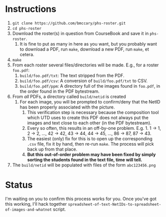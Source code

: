 
# Instructions

1. `git clone https://github.com/bmccary/phs-roster.git`
1. `cd phs-roster`
1. Download the roster(s) in question from CourseBook and save it in `phs-roster`. 
   1. It is fine to put as many in here as you want, but you probably want to download a PDF, run `make`, download a new PDF, run `make`, et cetera.
1. `make`
1. From each roster several files/directories will be made. E.g., for a roster `foo.pdf`:
   1. `build/foo.pdf/txt`: The text stripped from the PDF.
   1. `build/foo.pdf/csv`: A conversion of `build/foo.pdf/txt` to CSV.
   1. `build/foo.pdf/ppm`: A directory full of the images found in `foo.pdf`, in the order found in the PDF bytestream.
1. From *all* PDFs, a directory called `build/netid` is created
   1. For each image, you will be prompted to confirm/deny that the NetID has been properly associated with the picture.
      1. This verification step is necessary because the composition tool which UTD uses to create this PDF does not always put the images and text close to each other (in the PDF bytestream). 
      1. Every so often, this results in an off-by-one problem. E.g.  1. 1 -> 1, 2 -> 2, ..., 42 -> 42, 43 -> 44, 44 -> 45, ..., 86 -> 87, 87 -> 43.
      1. The easiest (only) fix for this is to open up the corresponding `.csv` file, fix it by hand, then re-run `make`. The process will pick back up from that place.
      1. **But this out-of-order problem may have been fixed by simply sorting the students found in the text file, time will tell.**
1. The `build/netid` will be populated with files of the form `abc123456.png` 

# Status

I'm waiting on you to confirm this process works for you. Once you've got this working, I'll hack together `spreadsheet-of-text-NetIDs-to-spreadsheet-of-images-and-whatnot` script.

